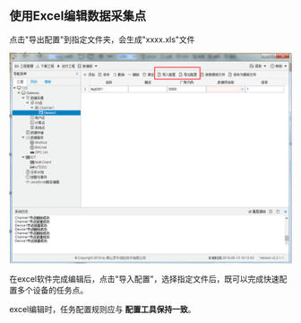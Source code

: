 ## 使用Excel编辑数据采集点

点击"导出配置"到指定文件夹，会生成"xxxx.xls"文件

![1557128472581](../assets/导入与导出.png)

在excel软件完成编辑后，点击"导入配置"，选择指定文件后，既可以完成快速配置多个设备的任务点。

excel编辑时，任务配置规则应与 **配置工具保持一致**。

